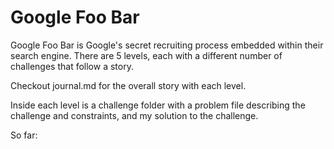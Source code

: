 # Google Foo Bar
Google Foo Bar is Google's secret recruiting process embedded within their search engine. There are 5 levels, each with a different number of challenges that follow a story.

Checkout journal.md for the overall story with each level.

Inside each level is a challenge folder with a problem file describing the challenge and constraints, and my solution to the challenge.

So far:

